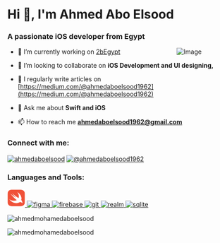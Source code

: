 <h1 align="left">Hi 👋, I'm Ahmed Abo Elsood</h1>
<h3 align="left">A passionate iOS developer from Egypt</h3>
<img src="https://thumbs.gfycat.com/AdolescentSpryHarborseal.webp" alt="Image" align="right" width = "120">
 
- 🔭 I’m currently working on [2bEgypt](https://apps.apple.com/eg/app/2b-egypt/id1486844812)

- 👯 I’m looking to collaborate on **iOS Development and UI designing,**

- 📝 I regularly write articles on [https://medium.com/@ahmedaboelsood1962](https://medium.com/@ahmedaboelsood1962)

- 💬 Ask me about **Swift and iOS**

- 📫 How to reach me **ahmedaboelsood1962@gmail.com**

<h3 align="left">Connect with me:</h3>
<p align="left">
<a href="https://linkedin.com/in/ahmedaboelsood" target="blank"><img align="center" src="https://raw.githubusercontent.com/rahuldkjain/github-profile-readme-generator/master/src/images/icons/Social/linked-in-alt.svg" alt="ahmedaboelsood" height="30" width="40" /></a>
<a href="https://medium.com/@ahmedaboelsood1962" target="blank"><img align="center" src="https://raw.githubusercontent.com/rahuldkjain/github-profile-readme-generator/master/src/images/icons/Social/medium.svg" alt="@ahmedaboelsood1962" height="30" width="40" /></a>
</p>

<h3 align="left">Languages and Tools:</h3>
<p align="left"> <a href="https://developer.apple.com/swift/" target="_blank" rel="noreferrer"> <img src="https://raw.githubusercontent.com/devicons/devicon/master/icons/swift/swift-original.svg" alt="swift" width="40" height="40"/> </a>
<a href="https://www.figma.com/" target="_blank" rel="noreferrer"> <img src="https://www.vectorlogo.zone/logos/figma/figma-icon.svg" alt="figma" width="40" height="40"/> </a> <a href="https://firebase.google.com/" target="_blank" rel="noreferrer"> <img src="https://www.vectorlogo.zone/logos/firebase/firebase-icon.svg" alt="firebase" width="40" height="40"/> </a> <a href="https://git-scm.com/" target="_blank" rel="noreferrer"> <img src="https://www.vectorlogo.zone/logos/git-scm/git-scm-icon.svg" alt="git" width="40" height="40"/> </a> <a href="https://realm.io/" target="_blank" rel="noreferrer"> <img src="https://raw.githubusercontent.com/bestofjs/bestofjs-webui/8665e8c267a0215f3159df28b33c365198101df5/public/logos/realm.svg" alt="realm" width="40" height="40"/> </a> <a href="https://www.sqlite.org/" target="_blank" rel="noreferrer"> <img src="https://www.vectorlogo.zone/logos/sqlite/sqlite-icon.svg" alt="sqlite" width="40" height="40"/> </a> 
</p>

<p><img align="center" src="https://github-readme-stats.vercel.app/api/top-langs?username=ahmedmohamedaboelsood&show_icons=true&locale=en&layout=compact" alt="ahmedmohamedaboelsood" /></p>

 
<p align="left"> <img src="https://komarev.com/ghpvc/?username=ahmedmohamedaboelsood&label=Profile%20views&color=0e75b6&style=flat" alt="ahmedmohamedaboelsood" /> </p>
